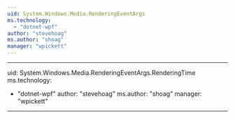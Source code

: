 ```yaml
---
uid: System.Windows.Media.RenderingEventArgs
ms.technology: 
  - "dotnet-wpf"
author: "stevehoag"
ms.author: "shoag"
manager: "wpickett"
---
```


---
uid: System.Windows.Media.RenderingEventArgs.RenderingTime
ms.technology: 
  - "dotnet-wpf"
author: "stevehoag"
ms.author: "shoag"
manager: "wpickett"
---
